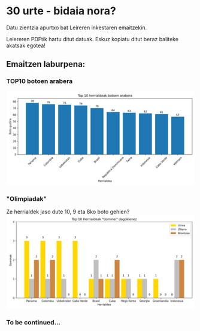 # 30 urte - bidaia nora?

Datu zientzia apurtxo bat Leireren inkestaren emaitzekin.

Leiereren PDFtik hartu ditut datuak. Eskuz kopiatu ditut beraz baliteke akatsak egotea!


## Emaitzen laburpena:

### TOP10 botoen arabera
![Image 1](emaitzak/bigarren_fasea_TOP10.png)

### "Olimpiadak"
Ze herrialdek jaso dute 10, 9 eta 8ko boto gehien?
![Image 2](emaitzak/bigarren_fasea_olimpiadak.png)

### To be continued...
